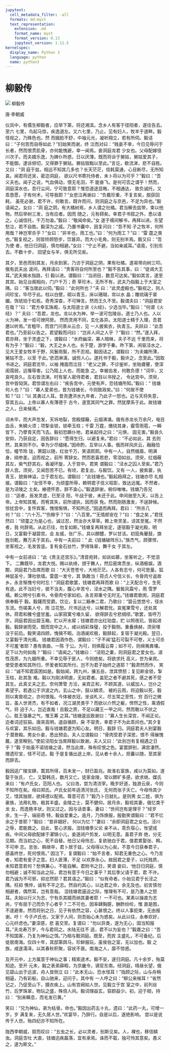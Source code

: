 ```yaml
---
jupytext:
  cell_metadata_filter: -all
  formats: md:myst
  text_representation:
    extension: .md
    format_name: myst
    format_version: 0.13
    jupytext_version: 1.11.5
kernelspec:
  display_name: Python 3
  language: python
  name: python3
---
```

# 柳毅传
![](image/cover.jpg)
柳毅传

唐·李朝威

仪凤中，有儒生柳毅者，应举下第，将还湘滨。念乡人有客于径阳者，遂往告去。至六
七里，鸟起马惊，疾逸道左。又六七里，乃止。见有妇人，牧羊于道畔。毅怪视之，乃殊色也。然
而娥脸不舒，中袖元光，凝听翔立，若有所伺。毅诘曰：“子何苦而自辱如此？”妇始笑而谢，终
泣而对曰：“贱妾不幸，今日见辱问于长者，然而恨贯肌骨，亦何能愧避，幸一闻焉。妾洞庭龙君
少女也。父母配嫁径川次子。而夫婿乐逸，为婢仆所惑，日以厌薄。既而将诉于舅姑，舅姑爱其子，
不能御。逮诉频切，又得罪于舅姑。舅姑毁黜以至此。”言讫，欷流涕，悲不自胜。又曰：“洞
庭于兹，相远不知其几多也？长天茫茫，信耗莫通，心目断尽，无所知哀。闻君将还吴，密迩洞庭，
欲以尺书寄托侍者，未卜将以为可乎？”毅曰：“吾义夫也。闻子之说，气血俱动，恨无毛羽，不
能奋飞。是何可否之谓乎！然而，洞庭深水也，吾行尘间，宁可致意耶？惟恐道途显晦，不相通达，
致负诚托，又乖恳愿，子有何术，可导我耶？”女悲泣再谢曰：“负戴珍重，不复言矣，脱获回耗，
虽死必谢，君不许，何敢言。既许而问，则洞庭之与京邑，不足为异也。”毅请闻之。女曰：“洞
庭之阴，有大橘树焉，乡人谓之社橘。君当解去兹带，束以他物。然后举树三发，当有应者。因而
随之，元有碍矣。幸君子书叙之外，悉以语之。心诚信托，千万勿渝。”毅曰：“敬闻命矣。”女
遂于襦间解书，再拜以进。东望愁泣，若不自胜。毅深为之戚。乃置书囊中，因复问曰：“吾不知
子之牧羊，何所用哉？神岂宰杀乎？”女曰：“非羊也，雨工也。”曰：“何为雨工？”曰：“雷
霆之类也。”毅复视之，则皆矫顾怒步，饮甚异。而大小毛角，则无别羊焉。毅又曰：“吾为使
者，他日归洞庭，慎勿相避。”女曰：“宁止不避，当如亲戚耳。”语竟，引别东去。不数十步，
回望女与羊，俱无所见矣。

其夕，至邑而别其友，月余到家。乃访于洞庭之阴，果有社橘。遂易带向树三叩。俄有武夫出
波间，再拜请曰：“贵客将自何所至也？”毅不告其事，曰：“徒谒大王耳。”武夫揭水指路，引
毅以进。谓毅曰：“当闭目，数息可达矣。”毅如其言，遂至其宫。始见台阁相向，门户千万；奇
草珍木，无所不有，武夫乃指毅上于大室之隅，曰：“客当居此以伺。”毅曰：“此何所也？”夫
曰：“此灵虚殿也。”毅视之，则人间珍宝，毕尽于此。柱以白壁，砌以青玉，床以珊瑚，帘以水
晶；雕琉璃于翠媚，饰琥珀于虹栋。奇秀深杳，不可殚言。然而王久不至。毅谓夫曰：“洞庭君安
在哉？”曰：“君方幸玄珠阁，与太阳道士讲《火经》，少选当毕。”毅曰：“何谓《火经》？”
夫曰：“吾君，龙也。龙以水为神，举一波可包陵谷。道士乃人也。人以火为神，发一炬可燎阿房。
然而灵用不同，玄化各异。太阳道士精于入理，吾君邀以听焉。”言粗毕，而宫门问景从云合，见
一人披紫衣，执青玉。夫跃曰：“此吾君也。”乃至前以告之。君望毅而问曰：“岂非人间之人乎
？”毅曰：“然。”遂入拜，君亦拜，坐于灵虚之下，谓毅曰：“水府幽深，寡人暗昧，夫子不远
千里而来，将有为乎？”毅曰：“毅，大王之乡人也。长于楚，游学于秦。昨下第，闲驱泾水之，
见大王爱女牧羊于野，风鬟雨鬓，所不忍视。毅因诘之，谓毅曰：‘为夫媚所薄，舅姑不念，以至
于此。’悲泗淋漓，诚怛人心。遂托书于毅，毅许之，念至此。”因取书进之。洞庭君览毕，以袖
掩面而泣目：“老父之罪，不诊鉴听，坐贻聋瞽，使深闺孺弱，远罹辱害。公乃陌上人也，而能急
之。幸被齿发，何敢负德！”词毕，又哀咤良久。左右皆流涕。时有宦人密侍君者，君目以书授之，
令达宫中。须臾，宫中皆恸哭。君惊谓左右曰：“疾告宫中，元使有声，恐钱塘所知。”毅曰：“
钱塘何人也？”曰：“寡人爱弟也，昔为钱塘长，今则致政矣。”曰：“何故不使知？”曰：“以
其勇过人耳。昔尧遭洪水九年者，乃此子一怒也。近与天将失意，穿其五山。上帝以寡人有薄德于
古今，遂宽其同气之罪。然犹摩系于此。故钱塘之人，日来候焉。”

词未毕，而大声忽发，天坼地裂，宫殿摆簸，云烟沸涌。俄有赤龙长万余尺，电目血舌，朱鳞火须；项掣金锁，锁牵玉柱；千雷
万霆，缴绕其身，霰雪雨雹，一瞬皆下，乃孽青天而飞去。毅初恐蹶仆地，君亲起持之曰：“元惧，
固无害。”毅良久安抑，乃获自定，因告辞曰：“愿得生归，以避复来。”君曰：“不必如此，其
去则然，其来则不尔。幸为少尽缱绻。”因命酌，互举以人事。俄而祥风庆云，融融恰恰，幢节玲
珑，箫韶以随，红妆千万，笑语熙熙。中有一人，自然蛾眉，明满身，绡参差。迫而视之，前所
寄辞女。然而若喜若悲，零泪如丝。须臾，红烟蔽其左，紫气舒其右，香凝环旋，入于宫中。君笑
谓毅曰：“泾水之囚人至矣。”君乃辞人宫。须臾，又闻怨苦不已。有顷，君复出，与毅饮。又有
一人，披紫裳，执青玉，貌耸神溢，立于君左右。谓毅曰：“此钱塘也。”毅起趋拜之，钱塘亦尽
礼相接。谓毅曰：“女侄不幸，为顽童所辱，赖明君子信义昭彰，致达远冤。不然者，是为泾陵之
土矣。飨德怀恩，辞不渝心。”毅退辞谢，俯仰唯唯。钱塘乃告兄曰：“适者，辰发灵虚，巳至泾
阳，午战于彼，未还于此。申间驰至九天，以告上帝。上帝知其冤，而宥其失，前所谴执，因而获
免。然而刚肠激发，不逞辞候。惊扰宫中，复忤宾客，愧惕惭惧，不知所还。”因退而再拜。君曰：
“所杀几何？”曰：“六十万。”“伤稼乎？”曰：“八百里。”“无情郎安在？”曰：“食之矣
。”君怃然曰：“顽童之为是心也，诚过忍，然汝亦大草草。赖上帝灵圣，谅其至冤。不然者，我
何辞焉。从此已往，勿复如斯。”钱塘复再拜坐定，遂宿毅于凝光殿，明日，又宴毅于凝碧宫。会
友戚，张广乐，具以醪醴，罗以甘洁。初笳角鼙鼓，旗旌剑乾，舞万夫于其右。中有一夫前曰：“
此《钱塘破阵乐》。”族杰气，顾骤悍，坐客视之，毛发皆竖。复有金石丝竹，罗绮珠翠，舞千女
于其左。

中有一女前进曰：“此《贵主还宫乐》。”清音宛转，如诉如慕，坐客听之，不觉泪下。
二舞既毕，龙君大悦。赐以纨绮，颁于舞人，然后密席贯坐，纵酒极娱。酒酣，洞庭君乃击席而歌
曰：“大天苍苍兮，大地茫茫。人各有志兮，何可思量。狐神鼠圣兮，薄社依墙。雷霆一发兮，其
孰敢当！荷贞人兮信义长，令骨肉兮返故乡。永言惭愧兮何时忘！”洞庭君歌罢，钱塘君再拜而歌
曰：“上天配合兮，生死有途。此不当妇兮，彼不当夫，腹心辛苦兮，泾水之隅。鬟鬓风霜兮，雨
雪罗襦。赖公明兮引素书，令骨肉兮家如初。永言郑重兮无时无。”钱塘君歌阂，洞庭君俱奉觞于
毅。毅躇而受爵。饮讫，复以二觞奉二君，乃歌曰：“碧云悠悠兮，径水东流。伤嗟美人兮，雨
泣花愁。尺书远达兮，以解君忧。哀冤果雪兮，还处其休。荷君和雅兮盛甘羞。山家寂寞兮难久留，
欲得辞去兮悲绸缪。”歌罢，皆呼万岁。洞庭君因出碧玉箱，贮以开水犀；钱塘君亦出红珀盘，贮
以照夜玑，皆起进毅。毅辞谢而受。既而宫中之人，咸以绡彩珠璧，投于毅侧。重叠焕赫，须臾埋
没于前后。毅笑语四顾，愧揖不暇。泊酒阑欢极，毅辞起，复宿于凝光殿。翌日，又宴毅于清光阁。
钱塘君因酒作色，谓毅曰：“子不闻‘猛石可裂不可卷，义士可杀不可羞’者耶？愚有衷曲，一陈
于公。为可，则俱履云霄；如不可，则绵夷粪壤。足下以为何如哉？”毅曰：“请闻之。”钱塘曰：
“泾阳之妻，则洞庭君之爱女也。淑性茂质，为九姻所重。不幸见辱于匪人，今则绝矣。将欲求托
高义，世为亲宾。使受恩者知其所归，怀爱者知其所付。岂不为君子始终之道耶？”毅肃然而作，
笑曰：“诚不知君孱困如是。毅始闻，跨九州，攘五岳，泄其愤怒；复见断金锁，掣玉柱，赴其急
难。毅以为刚决明直，无如君者。盖犯之者不避其死，感之者不受其生。此真丈夫之志。奈何萧管
方洽，亲宾正和，不顾其道，以威加人，岂仆之素望乎。若遇公于洪波之内，玄山之中，鼓以鳞须，
被的云雨，将迫毅以死，毅则以禽兽视之，亦何恨哉。今体被衣冠，坐谈札义，尽五常之至性，穷
百行之微旨，虽人世贤杰，有不如者，况江湖灵类乎？而欲以介然之躯，悍然之性，乘酒假气，将
迫于人，岂近直哉！且毅之质，不足以藏王一甲之间，然而敢以不伏之心，胜王强暴之气，惟王筹
之耳。”钱塘逡巡致谢曰：“寡人生长深宫，不闻正论。迩者词述狂狷，唐突高明，退自循顾，戾
不容责，幸君子不为此乖间也。”其夕复与欢宴，其乐如旧。毅与钱塘君遂为知心友。明日，毅辞
归。洞庭君夫人别宴毅于潜景殿。男女仆妾，悉出预会。夫人泣谓毅曰：“骨肉受君子深恩，恨不
得展愧戴，遂至睽别。”使前泾阳女当席拜毅以致谢。夫人又曰：“此别岂有复相遇之日乎？”毅
于始虽不诺钱塘之请，然当此席，殊有叹恨之色。宴罢辞别，满宫凄然。赠遗珍宝，怪不可述。毅
于是复循出途上岸。见从者十余人，担囊以随，至其家而辞去。

毅因适广陵宝肆，鬻其所得，百未发一，财已盈兆。故淮右富族，咸以为莫如。遂娶于张氏，
亡。又娶韩氏，数月又亡。徒家金陵，常以鳏旷多感，欲求继。媒氏来曰：“有卢氏女，范阳人也。
父曰浩，尝为清流宰。晚岁好道，独游云泉，今则不知所在矣。母曰郑氏。卢氏女前年适清河张氏，
无何而张子夭亡。今母怜其少艾，惜其独居，欲择德以配焉。尊意可否？”毅乃卜日就礼。是则男
女二姓，俱为豪族，法用礼物，极其丰盛。金陵之士，莫不健仰。居月余，毅视其妻，俄忆类于龙
女，而逸艳丰状，则又过之。因与话昔事，妻曰：“世间岂有是理乎？”经岁余，生一子，端丽奇
特，毅益爱重之。逾月，乃饰焕服，殷勤笑谓毅曰：“君不忆余之于昔耶？”毅曰：“昔非姻好，
何以为忆？”妻曰：“余即洞庭君之女也。泾川之辱，君能救之。自此，誓心求报。洎钱塘季父论
亲不从，乖负宿心，怅望成疾。中间父母欲配嫁于濯锦小儿，妾遂闭户剪发，以明无意。虽君子弃
绝，分无见期。而当初之心，死不自替。他日父母怜志，复欲驰白于君。值君累娶张、韩，不可申
志。怠张、韩继卒，君卜居于兹，父母得以为心矣。不意今日获奉君子，感喜终世，死何恨焉。”
因泣下，复谓毅曰：“始不言者，知君无重色之心。今乃言者，知君有爱子之意。妇人匪薄，不足
以欢厚永心。故因君之爱子，以托贱质，未知君意若何？愁惧兼心，不能自解。君附书之日，笑谓
妾曰，‘他日归洞庭，慎勿相避；诚不知当此之际，君岂有意于今日之事乎？其后季父请于君，君
不许。君乃诚为不可邪，抑忿然耶？君其语之。”毅曰：“似有命者。仆始见君于长泾之隅，枉抑
憔悴，诚有不平之志。然自约其心，以达君之命，余无及也。初言慎勿相避者，偶然耳，岂有意哉。
洎钱塘君逼迫之际，惟理有不可，是乃激人之怒耳。夫始以行义为志，宁有杀其婿而纳其妻者耶！
一不可也。某素以操直为志尚，宁有屈于己而负于心者乎？二不可也，因率肆胸臆，酬酢纷纶，惟
直是图，不遑避害。然而将别之日，见子有依然之容，心甚恨之。终以人事扼束，无由报谢。吁！
今子卢氏也，又家于人间，则吾始心未为惑矣。从此以往，永奉欢好，心元纤虑也。”妻深感，悲
喜交至。复谓曰：“勿以异类，遂为无心，固当知报耳。”夫龙寿万岁，今与君同之。水陆无往不
适，君不以为妄也？”毅嘉之曰：“吾不知国客，乃复为神仙之饵。”乃相与觐洞庭。既至，而宾
主盛礼，不可备纪。后徙居南海。仅四十年，其邸第舆马，珍鲜服玩，虽侯伯之室，无以加也。毅
之族，咸遂濡泽。以其春秋积聚，容状不衰。南海之人，靡不惊惑。

及开元中，上方属意于神仙之事；精索道术。毅不安，遂归洞庭。凡十余岁，殆莫知迹。至开
元末，毅之表弟薛暇，为京畿令，谪官东南。经洞庭，晴昼长望，俄见碧山出于远波，舟人皆侧立
曰：“此本无山，恐水怪耳！”指顾之际，山与舟稍相逼，乃有彩船，自山驰来，迎问于。其中有
一人呼之曰：“柳公来候耳！”省然记之，乃促至山下，摄衣疾上。山有宫阙如人世。见毅立于宫
室之中，前列丝竹，后罗珠翠，物玩之盛，殊倍人间。毅词理益玄，容颜益少。初，迎于砌，持曰：
“别来瞬息，而毛发已黄。”

笑曰：“兄为神仙，弟为枯骨。命也。”毅因出药五十丸，遗曰：“此药一丸，可增一岁。岁
满复来，无久居人世。”欢宴毕，乃辞行。自是以后，遂绝影响。
尝以是说传于人世。殆四纪亦不知所在。

陇西李朝威，叙而叹曰：“五虫之长，必以灵者，别斯见矣。人，裸也，移信鳞虫。洞庭含吐
大直，钱塘迅疾磊落，宜有承焉。诛而不载，独可怜其意矣。愚义之，遂为斯文。”
